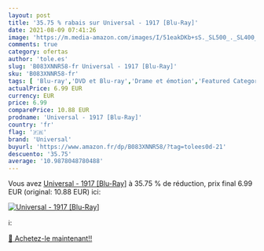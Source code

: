 ```yaml
---
layout: post
title: '35.75 % rabais sur Universal - 1917 [Blu-Ray]'
date: 2021-08-09 07:41:26
image: 'https://m.media-amazon.com/images/I/51eakDKb+sS._SL500_._SL400_.jpg'
comments: true
category: ofertas
author: 'tole.es'
slug: 'B083XNNR58-fr Universal - 1917 [Blu-Ray]'
sku: 'B083XNNR58-fr'
tags: [ 'Blu-ray','DVD et Blu-ray','Drame et émotion','Featured Categories','Films','Guerre','universal', ]
actualPrice: 6.99 EUR
currency: EUR
price: 6.99
comparePrice: 10.88 EUR
prodname: 'Universal - 1917 [Blu-Ray]'
country: 'fr'
flag: '🇫🇷'
brand: 'Universal'
buyurl: 'https://www.amazon.fr/dp/B083XNNR58/?tag=tolees0d-21'
descuento: '35.75'
average: '10.9878048780488'
---
```


Vous avez [Universal - 1917 [Blu-Ray]](https://www.amazon.fr/dp/B083XNNR58/?tag=tolees0d-21)  à  35.75 % de réduction, prix final  6.99 EUR (original: 10.88 EUR) ici:

[![Universal - 1917 [Blu-Ray]](https://m.media-amazon.com/images/I/51eakDKb+sS._SL500_._SL400_.jpg)](https://www.amazon.fr/dp/B083XNNR58/?tag=tolees0d-21)

ℹ️:


[🛒 Achetez-le maintenant!!](https://www.amazon.fr/dp/B083XNNR58/?tag=tolees0d-21)
